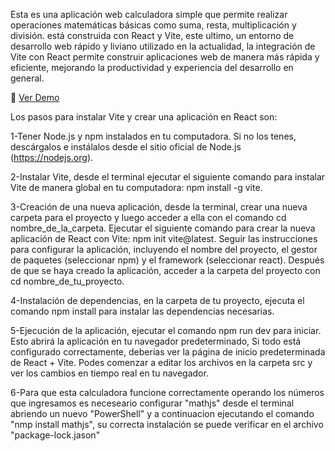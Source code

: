 Esta es una aplicación web calculadora simple que permite realizar operaciones matemáticas básicas como suma, resta, multiplicación y división. está construida con React y Vite, este ultimo, un entorno de desarrollo web rápido y liviano utilizado en la actualidad, la integración de Vite con React permite construir aplicaciones web de manera más rápida y eficiente, mejorando la productividad y experiencia del desarrollo en general.

🔗 <a href="https://marceloadan73.github.io/Calculadora/">Ver Demo</a>

Los pasos para instalar Vite y crear una aplicación en React son:

1-Tener Node.js y npm instalados en tu computadora. Si no los tenes, descárgalos e instálalos desde el sitio oficial de Node.js (https://nodejs.org).

2-Instalar Vite, desde el terminal ejecutar el siguiente comando para instalar Vite de manera global en tu computadora: npm install -g vite.

3-Creación de una nueva aplicación, desde la terminal, crear una nueva carpeta para el proyecto y luego acceder a ella con el comando cd nombre_de_la_carpeta. Ejecutar el siguiente comando para crear la nueva aplicación de React con Vite: npm init vite@latest. Seguir las instrucciones para configurar la aplicación, incluyendo el nombre del proyecto, el gestor de paquetes (seleccionar npm) y el framework (seleccionar react). Después de que se haya creado la aplicación, acceder a la carpeta del proyecto con cd nombre_de_tu_proyecto.

4-Instalación de dependencias, en la carpeta de tu proyecto, ejecuta el comando npm install para instalar las dependencias necesarias.

5-Ejecución de la aplicación, ejecutar el comando npm run dev para iniciar. Esto abrirá la aplicación en tu navegador predeterminado, Si todo está configurado correctamente, deberías ver la página de inicio predeterminada de React + Vite. Podes comenzar a editar los archivos en la carpeta src y ver los cambios en tiempo real en tu navegador.

6-Para que esta calculadora funcione correctamente operando los números que ingresamos es neceseario configurar "mathjs" desde el terminal abriendo un nuevo "PowerShell" y a continuacion ejecutando el comando "nmp install mathjs", su correcta instalación se puede verificar en el archivo "package-lock.jason"
